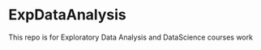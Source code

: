 ExpDataAnalysis
===============

This repo is for Exploratory Data Analysis and DataScience courses work
